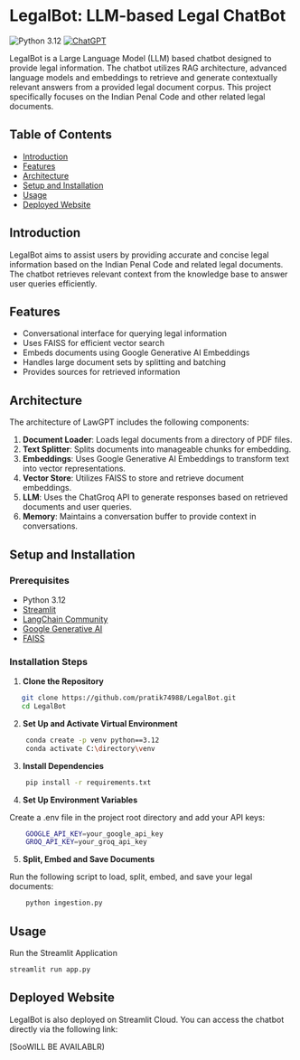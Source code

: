 # LegalBot: LLM-based Legal ChatBot

![Python 3.12](https://img.shields.io/badge/Python-3.10-brightgreen.svg) [![ChatGPT](https://img.shields.io/badge/ChatGPT-74aa9c?logo=openai&logoColor=white)](#)  

LegalBot is a Large Language Model (LLM) based chatbot designed to provide legal information. The chatbot utilizes RAG architecture, advanced language models and embeddings to retrieve and generate contextually relevant answers from a provided legal document corpus. This project specifically focuses on the Indian Penal Code and other related legal documents.

## Table of Contents

- [Introduction](#introduction)
- [Features](#features)
- [Architecture](#architecture)
- [Setup and Installation](#setup-and-installation)
- [Usage](#usage)
- [Deployed Website](#deployed-website)


## Introduction

LegalBot aims to assist users by providing accurate and concise legal information based on the Indian Penal Code and related legal documents. The chatbot retrieves relevant context from the knowledge base to answer user queries efficiently.

## Features

- Conversational interface for querying legal information
- Uses FAISS for efficient vector search
- Embeds documents using Google Generative AI Embeddings
- Handles large document sets by splitting and batching
- Provides sources for retrieved information

## Architecture

The architecture of LawGPT includes the following components:

1. **Document Loader**: Loads legal documents from a directory of PDF files.
2. **Text Splitter**: Splits documents into manageable chunks for embedding.
3. **Embeddings**: Uses Google Generative AI Embeddings to transform text into vector representations.
4. **Vector Store**: Utilizes FAISS to store and retrieve document embeddings.
5. **LLM**: Uses the ChatGroq API to generate responses based on retrieved documents and user queries.
6. **Memory**: Maintains a conversation buffer to provide context in conversations.

## Setup and Installation

### Prerequisites

- Python 3.12
- [Streamlit](https://streamlit.io/)
- [LangChain Community](https://github.com/langchain-ai/langchain-community)
- [Google Generative AI](https://github.com/google-research/google-research/tree/master/large-scale-causal-ml)
- [FAISS](https://github.com/facebookresearch/faiss)

### Installation Steps

1. **Clone the Repository**

```bash
   git clone https://github.com/pratik74988/LegalBot.git
   cd LegalBot
```

2.  **Set Up and Activate Virtual Environment**

```bash
    conda create -p venv python==3.12
    conda activate C:\directory\venv
```

3. **Install Dependencies**

```bash
    pip install -r requirements.txt
```

4. **Set Up Environment Variables**

Create a .env file in the project root directory and add your API keys:
```bash
    GOOGLE_API_KEY=your_google_api_key
    GROQ_API_KEY=your_groq_api_key
```

5. **Split, Embed and Save Documents**

Run the following script to load, split, embed, and save your legal documents:
```bash
    python ingestion.py
```

## Usage
Run the Streamlit Application

```bash
streamlit run app.py
```
## Deployed Website

LegalBot is also deployed on Streamlit Cloud. You can access the chatbot directly via the following link:

[SooWILL BE AVAILABLR)



